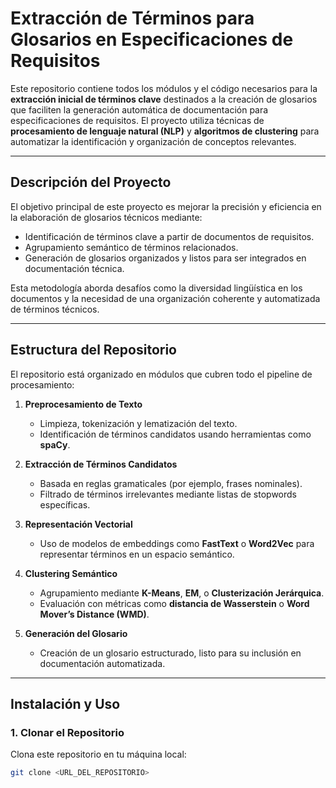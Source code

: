 # **Extracción de Términos para Glosarios en Especificaciones de Requisitos**

Este repositorio contiene todos los módulos y el código necesarios para la **extracción inicial de términos clave** destinados a la creación de glosarios que faciliten la generación automática de documentación para especificaciones de requisitos. El proyecto utiliza técnicas de **procesamiento de lenguaje natural (NLP)** y **algoritmos de clustering** para automatizar la identificación y organización de conceptos relevantes.

---

## **Descripción del Proyecto**

El objetivo principal de este proyecto es mejorar la precisión y eficiencia en la elaboración de glosarios técnicos mediante:
- Identificación de términos clave a partir de documentos de requisitos.
- Agrupamiento semántico de términos relacionados.
- Generación de glosarios organizados y listos para ser integrados en documentación técnica.

Esta metodología aborda desafíos como la diversidad lingüística en los documentos y la necesidad de una organización coherente y automatizada de términos técnicos.

---

## **Estructura del Repositorio**

El repositorio está organizado en módulos que cubren todo el pipeline de procesamiento:

1. **Preprocesamiento de Texto**
   - Limpieza, tokenización y lematización del texto.
   - Identificación de términos candidatos usando herramientas como **spaCy**.

2. **Extracción de Términos Candidatos**
   - Basada en reglas gramaticales (por ejemplo, frases nominales).
   - Filtrado de términos irrelevantes mediante listas de stopwords específicas.

3. **Representación Vectorial**
   - Uso de modelos de embeddings como **FastText** o **Word2Vec** para representar términos en un espacio semántico.

4. **Clustering Semántico**
   - Agrupamiento mediante **K-Means**, **EM**, o **Clusterización Jerárquica**.
   - Evaluación con métricas como **distancia de Wasserstein** o **Word Mover’s Distance (WMD)**.

5. **Generación del Glosario**
   - Creación de un glosario estructurado, listo para su inclusión en documentación automatizada.

---

## **Instalación y Uso**

### **1. Clonar el Repositorio**
Clona este repositorio en tu máquina local:
```bash
git clone <URL_DEL_REPOSITORIO>
